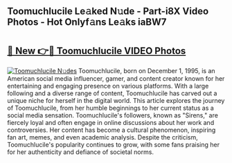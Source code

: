 ## Toomuchlucile Le𝚊ked N𝚞de - Part-i8X Video Photos - Hot Onlyf𝚊ns Le𝚊ks iaBW7

# <h2><a href="http://ab45469.deff.icu/?id=Toomuchlucile">🔗 New 👉🔴 Toomuchlucile VIDEO Photos</a></h2>

[![Toomuchlucile N𝚞des](https://i.imgur.com/rIISA9y.gif)](http://ab45469.deff.icu/?id=Toomuchlucile)
Toomuchlucile, born on December 1, 1995, is an American social media influencer, gamer, and content creator known for her entertaining and engaging presence on various platforms. With a large following and a diverse range of content, Toomuchlucile has carved out a unique niche for herself in the digital world. This article explores the journey of Toomuchlucile, from her humble beginnings to her current status as a social media sensation. Toomuchlucile's followers, known as "Sirens," are fiercely loyal and often engage in online discussions about her work and controversies. Her content has become a cultural phenomenon, inspiring fan art, memes, and even academic analysis. Despite the criticism, Toomuchlucile's popularity continues to grow, with some fans praising her for her authenticity and defiance of societal norms.
